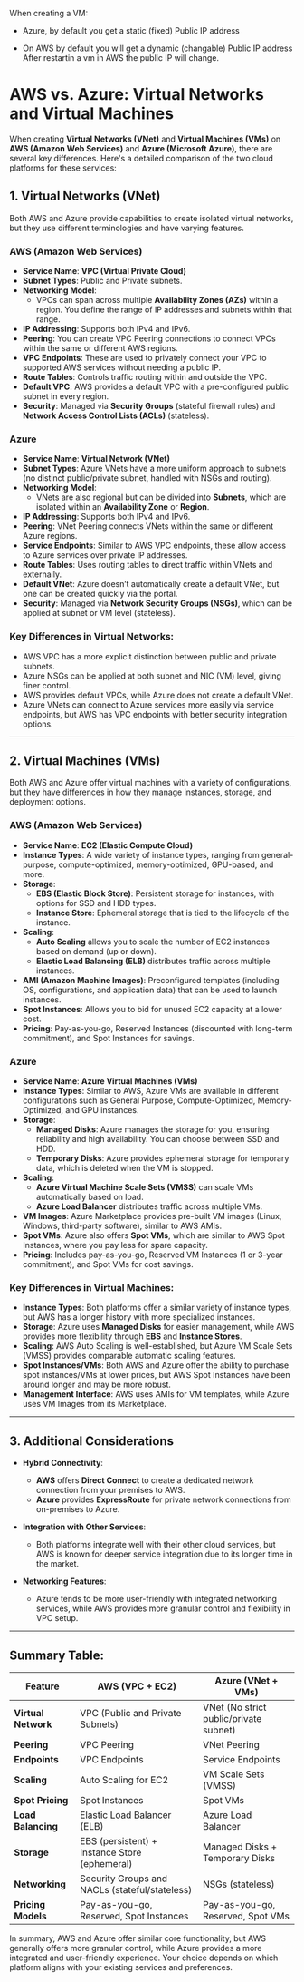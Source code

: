 
When creating a VM:
* Azure, by default you get a static (fixed) Public IP address

* On AWS by default you will get a dynamic (changable) Public IP address
After restartin a vm in AWS the public IP will change.

# AWS vs. Azure: Virtual Networks and Virtual Machines

When creating **Virtual Networks (VNet)** and **Virtual Machines (VMs)** on **AWS (Amazon Web Services)** and **Azure (Microsoft Azure)**, there are several key differences. Here's a detailed comparison of the two cloud platforms for these services:

## 1. Virtual Networks (VNet)
Both AWS and Azure provide capabilities to create isolated virtual networks, but they use different terminologies and have varying features.

### **AWS (Amazon Web Services)**
- **Service Name**: **VPC (Virtual Private Cloud)**
- **Subnet Types**: Public and Private subnets.
- **Networking Model**: 
  - VPCs can span across multiple **Availability Zones (AZs)** within a region. You define the range of IP addresses and subnets within that range.
- **IP Addressing**: Supports both IPv4 and IPv6.
- **Peering**: You can create VPC Peering connections to connect VPCs within the same or different AWS regions.
- **VPC Endpoints**: These are used to privately connect your VPC to supported AWS services without needing a public IP.
- **Route Tables**: Controls traffic routing within and outside the VPC.
- **Default VPC**: AWS provides a default VPC with a pre-configured public subnet in every region.
- **Security**: Managed via **Security Groups** (stateful firewall rules) and **Network Access Control Lists (ACLs)** (stateless).

### **Azure**
- **Service Name**: **Virtual Network (VNet)**
- **Subnet Types**: Azure VNets have a more uniform approach to subnets (no distinct public/private subnet, handled with NSGs and routing).
- **Networking Model**: 
  - VNets are also regional but can be divided into **Subnets**, which are isolated within an **Availability Zone** or **Region**.
- **IP Addressing**: Supports both IPv4 and IPv6.
- **Peering**: VNet Peering connects VNets within the same or different Azure regions.
- **Service Endpoints**: Similar to AWS VPC endpoints, these allow access to Azure services over private IP addresses.
- **Route Tables**: Uses routing tables to direct traffic within VNets and externally.
- **Default VNet**: Azure doesn’t automatically create a default VNet, but one can be created quickly via the portal.
- **Security**: Managed via **Network Security Groups (NSGs)**, which can be applied at subnet or VM level (stateless).

### **Key Differences in Virtual Networks**:
- AWS VPC has a more explicit distinction between public and private subnets.
- Azure NSGs can be applied at both subnet and NIC (VM) level, giving finer control.
- AWS provides default VPCs, while Azure does not create a default VNet.
- Azure VNets can connect to Azure services more easily via service endpoints, but AWS has VPC endpoints with better security integration options.

---

## 2. Virtual Machines (VMs)
Both AWS and Azure offer virtual machines with a variety of configurations, but they have differences in how they manage instances, storage, and deployment options.

### **AWS (Amazon Web Services)**
- **Service Name**: **EC2 (Elastic Compute Cloud)**
- **Instance Types**: A wide variety of instance types, ranging from general-purpose, compute-optimized, memory-optimized, GPU-based, and more.
- **Storage**: 
  - **EBS (Elastic Block Store)**: Persistent storage for instances, with options for SSD and HDD types.
  - **Instance Store**: Ephemeral storage that is tied to the lifecycle of the instance.
- **Scaling**: 
  - **Auto Scaling** allows you to scale the number of EC2 instances based on demand (up or down).
  - **Elastic Load Balancing (ELB)** distributes traffic across multiple instances.
- **AMI (Amazon Machine Images)**: Preconfigured templates (including OS, configurations, and application data) that can be used to launch instances.
- **Spot Instances**: Allows you to bid for unused EC2 capacity at a lower cost.
- **Pricing**: Pay-as-you-go, Reserved Instances (discounted with long-term commitment), and Spot Instances for savings.

### **Azure**
- **Service Name**: **Azure Virtual Machines (VMs)**
- **Instance Types**: Similar to AWS, Azure VMs are available in different configurations such as General Purpose, Compute-Optimized, Memory-Optimized, and GPU instances.
- **Storage**: 
  - **Managed Disks**: Azure manages the storage for you, ensuring reliability and high availability. You can choose between SSD and HDD.
  - **Temporary Disks**: Azure provides ephemeral storage for temporary data, which is deleted when the VM is stopped.
- **Scaling**: 
  - **Azure Virtual Machine Scale Sets (VMSS)** can scale VMs automatically based on load.
  - **Azure Load Balancer** distributes traffic across multiple VMs.
- **VM Images**: Azure Marketplace provides pre-built VM images (Linux, Windows, third-party software), similar to AWS AMIs.
- **Spot VMs**: Azure also offers **Spot VMs**, which are similar to AWS Spot Instances, where you pay less for spare capacity.
- **Pricing**: Includes pay-as-you-go, Reserved VM Instances (1 or 3-year commitment), and Spot VMs for cost savings.

### **Key Differences in Virtual Machines**:
- **Instance Types**: Both platforms offer a similar variety of instance types, but AWS has a longer history with more specialized instances.
- **Storage**: Azure uses **Managed Disks** for easier management, while AWS provides more flexibility through **EBS** and **Instance Stores**.
- **Scaling**: AWS Auto Scaling is well-established, but Azure VM Scale Sets (VMSS) provides comparable automatic scaling features.
- **Spot Instances/VMs**: Both AWS and Azure offer the ability to purchase spot instances/VMs at lower prices, but AWS Spot Instances have been around longer and may be more robust.
- **Management Interface**: AWS uses AMIs for VM templates, while Azure uses VM Images from its Marketplace.

---

## 3. Additional Considerations
- **Hybrid Connectivity**:
  - **AWS** offers **Direct Connect** to create a dedicated network connection from your premises to AWS.
  - **Azure** provides **ExpressRoute** for private network connections from on-premises to Azure.

- **Integration with Other Services**:
  - Both platforms integrate well with their other cloud services, but AWS is known for deeper service integration due to its longer time in the market.

- **Networking Features**:
  - Azure tends to be more user-friendly with integrated networking services, while AWS provides more granular control and flexibility in VPC setup.

---

## Summary Table:

| Feature              | AWS (VPC + EC2)                          | Azure (VNet + VMs)                       |
|----------------------|-------------------------------------------|------------------------------------------|
| **Virtual Network**   | VPC (Public and Private Subnets)          | VNet (No strict public/private subnet)   |
| **Peering**           | VPC Peering                               | VNet Peering                             |
| **Endpoints**         | VPC Endpoints                             | Service Endpoints                        |
| **Scaling**           | Auto Scaling for EC2                     | VM Scale Sets (VMSS)                     |
| **Spot Pricing**      | Spot Instances                            | Spot VMs                                 |
| **Load Balancing**    | Elastic Load Balancer (ELB)               | Azure Load Balancer                      |
| **Storage**           | EBS (persistent) + Instance Store (ephemeral) | Managed Disks + Temporary Disks         |
| **Networking**        | Security Groups and NACLs (stateful/stateless) | NSGs (stateless)                         |
| **Pricing Models**    | Pay-as-you-go, Reserved, Spot Instances   | Pay-as-you-go, Reserved, Spot VMs        |

In summary, AWS and Azure offer similar core functionality, but AWS generally offers more granular control, while Azure provides a more integrated and user-friendly experience. Your choice depends on which platform aligns with your existing services and preferences.
